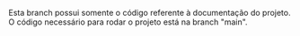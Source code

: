 Esta branch possui somente o código referente à documentação do projeto. O código necessário para rodar o projeto está na branch "main".